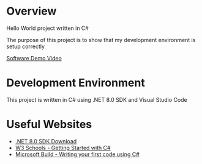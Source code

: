 # Overview
Hello World project written in C#

The purpose of this project is to show that my development environment is setup correctly

[Software Demo Video](http://youtube.link.goes.here)

# Development Environment
This project is written in C# using .NET 8.0 SDK and Visual Studio Code

# Useful Websites
* [.NET 8.0 SDK Download](https://dotnet.microsoft.com/en-us/download/dotnet/thank-you/sdk-8.0.204-windows-x64-installer)
* [W3 Schools - Getting Started with C#](https://www.w3schools.com/cs/cs_getstarted.php)
* [Microsoft Build - Writing your first code using C#](https://learn.microsoft.com/en-us/training/paths/get-started-c-sharp-part-1/)